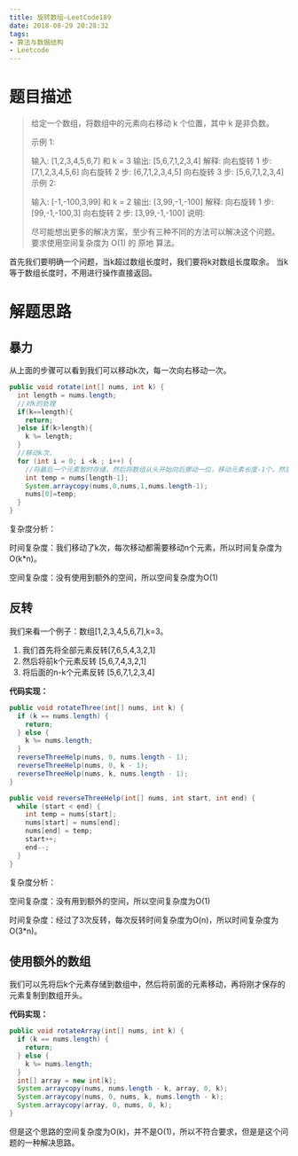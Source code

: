 ```yaml
---
title: 旋转数组—LeetCode189
date: 2018-08-29 20:28:32
tags: 
- 算法与数据结构
- Leetcode
---
```


# 题目描述

>给定一个数组，将数组中的元素向右移动 k 个位置，其中 k 是非负数。
>
>示例 1:
>
>输入: \[1,2,3,4,5,6,7] 和 k = 3
>输出: \[5,6,7,1,2,3,4]
>解释:
>向右旋转 1 步: \[7,1,2,3,4,5,6]
>向右旋转 2 步: \[6,7,1,2,3,4,5]
>向右旋转 3 步: \[5,6,7,1,2,3,4]
>	示例 2:
>
>输入: \[-1,-100,3,99] 和 k = 2
>输出: \[3,99,-1,-100]
>解释: 
>向右旋转 1 步: \[99,-1,-100,3]
>向右旋转 2 步: \[3,99,-1,-100]
>说明:
>
>尽可能想出更多的解决方案，至少有三种不同的方法可以解决这个问题。
>要求使用空间复杂度为 O(1) 的 原地 算法。

首先我们要明确一个问题，当k超过数组长度时，我们要将k对数组长度取余。 当k等于数组长度时，不用进行操作直接返回。



<!-- more -->

# 解题思路

## 暴力

从上面的步骤可以看到我们可以移动k次，每一次向右移动一次。

```java
public void rotate(int[] nums, int k) {
  int length = nums.length;
  //对k的处理
  if(k==length){
    return;
  }else if(k>length){
    k %= length;
  }
  //移动k次，
  for (int i = 0; i <k ; i++) {
    //将最后一个元素暂时存储，然后将数组从头开始向后挪动一位，移动元素长度-1个。然后再将第一个置为临时元素。
    int temp = nums[length-1];
    System.arraycopy(nums,0,nums,1,nums.length-1);
    nums[0]=temp;
  }
}
```

复杂度分析：

时间复杂度：我们移动了k次，每次移动都需要移动n个元素，所以时间复杂度为O(k*n)。

空间复杂度：没有使用到额外的空间，所以空间复杂度为O(1)

## 反转

我们来看一个例子：数组\[1,2,3,4,5,6,7],k=3。

1. 我们首先将全部元素反转\[7,6,5,4,3,2,1]
2. 然后将前k个元素反转 \[5,6,7,4,3,2,1]
3. 将后面的n-k个元素反转 \[5,6,7,1,2,3,4]

**代码实现：**

```java
public void rotateThree(int[] nums, int k) {
  if (k == nums.length) {
    return;
  } else {
    k %= nums.length;
  }
  reverseThreeHelp(nums, 0, nums.length - 1);
  reverseThreeHelp(nums, 0, k - 1);
  reverseThreeHelp(nums, k, nums.length - 1);
}

public void reverseThreeHelp(int[] nums, int start, int end) {
  while (start < end) {
    int temp = nums[start];
    nums[start] = nums[end];
    nums[end] = temp;
    start++;
    end--;
  }
}
```

复杂度分析：

空间复杂度：没有用到额外的空间，所以空间复杂度为O(1)

时间复杂度：经过了3次反转，每次反转时间复杂度为O(n)，所以时间复杂度为O(3*n)。

## 使用额外的数组

我们可以先将后k个元素存储到数组中，然后将前面的元素移动，再将刚才保存的元素复制到数组开头。

**代码实现：**

```java
public void rotateArray(int[] nums, int k) {
  if (k == nums.length) {
    return;
  } else {
    k %= nums.length;
  }
  int[] array = new int[k];
  System.arraycopy(nums, nums.length - k, array, 0, k);
  System.arraycopy(nums, 0, nums, k, nums.length - k);
  System.arraycopy(array, 0, nums, 0, k);
}
```

但是这个思路的空间复杂度为O(k)，并不是O(1)，所以不符合要求，但是是这个问题的一种解决思路。